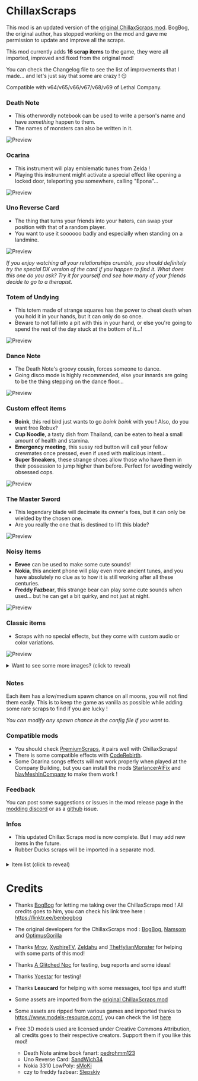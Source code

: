 # ChillaxScraps

This mod is an updated version of the [original ChillaxScraps mod](https://thunderstore.io/c/lethal-company/p/CHILLAX/ChillaxSCRAPS/). BogBog, the original author, has stopped working on the mod and gave me permission to update and improve all the scraps.

This mod currently adds **16 scrap items** to the game, they were all imported, improved and fixed from the original mod!

You can check the Changelog file to see the list of improvements that I made... and let's just say that some are crazy ! 😏

Compatible with v64/v65/v66/v67/v68/v69 of Lethal Company.

### Death Note
- This otherwordly notebook can be used to write a person's name and have *something* happen to them.
- The names of monsters can also be written in it.

![Preview](https://raw.githubusercontent.com/ZigzagAwaka/ChillaxScraps/main/Images/chillaxscraps-deathnote.PNG)

### Ocarina
- This instrument will play emblematic tunes from Zelda !
- Playing this instrument might activate a special effect like opening a locked door, teleporting you somewhere, calling "Epona"...

![Preview](https://raw.githubusercontent.com/ZigzagAwaka/ChillaxScraps/main/Images/chillaxscraps-ocarina.png)

### Uno Reverse Card
- The thing that turns your friends into your haters, can swap your position with that of a random player.
- You want to use it soooooo badly and especially when standing on a landmine.

![Preview](https://raw.githubusercontent.com/ZigzagAwaka/ChillaxScraps/main/Images/chillaxscraps-uno.PNG)

*If you enjoy watching all your relationships crumble, you should definitely try the special DX version of the card if you happen to find it. What does this one do you ask? Try it for yourself and see how many of your friends decide to go to a therapist.*

### Totem of Undying
- This totem made of strange squares has the power to cheat death when you hold it in your hands, but it can only do so once.
- Beware to not fall into a pit with this in your hand, or else you're going to spend the rest of the day stuck at the bottom of it...!

![Preview](https://raw.githubusercontent.com/ZigzagAwaka/ChillaxScraps/main/Images/chillaxscraps-totem.PNG)

### Dance Note
- The Death Note's groovy cousin, forces someone to dance.
- Going disco mode is highly recommended, else your innards are going to be the thing stepping on the dance floor...

![Preview](https://raw.githubusercontent.com/ZigzagAwaka/ChillaxScraps/main/Images/chillaxscraps-dancenote.png)

### Custom effect items
- **Boink**, this red bird just wants to go *boink boink* with you ! Also, do you want free Robux?
- **Cup Noodle**, a tasty dish from Thailand, can be eaten to heal a small amount of health and stamina.
- **Emergency meeting**, this sussy red button will call your fellow crewmates once pressed, even if used with malicious intent...
- **Super Sneakers**, these strange shoes allow those who have them in their possession to jump higher than before. Perfect for avoiding weirdly obsessed cops.

![Preview](https://raw.githubusercontent.com/ZigzagAwaka/ChillaxScraps/main/Images/chillaxscraps-effects.PNG)

### The Master Sword
- This legendary blade will decimate its owner's foes, but it can only be wielded by the chosen one.
- Are you really the one that is destined to lift this blade?

![Preview](https://raw.githubusercontent.com/ZigzagAwaka/ChillaxScraps/main/Images/chillaxscraps-mastersword.PNG)

### Noisy items
- **Eevee** can be used to make some cute sounds!
- **Nokia**, this ancient phone will play even more ancient tunes, and you have absolutely no clue as to how it is still working after all these centuries.
- **Freddy Fazbear**, this strange bear can play some cute sounds when used... but he can get a bit quirky, and not just at night.

![Preview](https://raw.githubusercontent.com/ZigzagAwaka/ChillaxScraps/main/Images/chillaxscraps-noisy.PNG)

### Classic items
- Scraps with no special effects, but they come with custom audio or color variations.

![Preview](https://raw.githubusercontent.com/ZigzagAwaka/ChillaxScraps/main/Images/chillaxscraps-preview1.PNG)

<details><summary>Want to see some more images? (click to reveal)</summary>

![Preview](https://raw.githubusercontent.com/ZigzagAwaka/ChillaxScraps/main/Images/chillaxscraps-variant.PNG)

</details>

##

### Notes
Each item has a low/medium spawn chance on all moons, you will not find them easily. This is to keep the game as vanilla as possible while adding some rare scraps to find if you are lucky !

*You can modify any spawn chance in the config file if you want to.*

### Compatible mods

- You should check [PremiumScraps](https://thunderstore.io/c/lethal-company/p/Zigzag/PremiumScraps/), it pairs well with ChillaxScraps!
- There is some compatible effects with [CodeRebirth](https://thunderstore.io/c/lethal-company/p/XuXiaolan/CodeRebirth/).
- Some Ocarina songs effects will not work properly when played at the Company Building, but you can install the mods [StarlancerAIFix](https://thunderstore.io/c/lethal-company/p/AudioKnight/StarlancerAIFix/) and [NavMeshInCompany](https://thunderstore.io/c/lethal-company/p/Kittenji/NavMeshInCompany/) to make them work !

### Feedback
You can post some suggestions or issues in the mod release page in the [modding discord](https://discord.com/invite/lcmod) or as a [github](https://github.com/ZigzagAwaka/ChillaxScraps) issue.

### Infos
- This updated Chillax Scraps mod is now complete. But I may add new items in the future.
- Rubber Ducks scraps will be imported in a separate mod.

###

<details><summary>Item list (click to reveal)</summary>

- Death Note
- Boink
- Eevee
- Cup Noodle
- Moai Statue
- Uno Reverse Card
- Froggy Chair
- Emergency meeting
- Super Sneakers
- The Master Sword
- Ocarina
- Totem of Undying
- Dance Note
- Nokia
- Freddy Fazbear
- Uno Reverse Card DX

</details>

##

# Credits

- Thanks [BogBog](https://twitter.com/benbogbog) for letting me taking over the ChillaxScraps mod ! All credits goes to him, you can check his link tree here : https://linktr.ee/benbogbog

- The original developers for the ChillaxScraps mod : [BogBog](https://twitter.com/benbogbog), [Namsom](https://twitter.com/NamsomXD) and [OptimusGorilla](https://twitter.com/DanielSuPery)

- Thanks [Mrov](https://thunderstore.io/c/lethal-company/p/mrov/), [XyphireTV](https://www.twitch.tv/xyphiretv), [Zeldahu](https://thunderstore.io/c/lethal-company/p/Zeldahu/) and [TheHylianMonster](https://www.instagram.com/lucas_tripier/) for helping with some parts of this mod!

- Thanks [A Glitched Npc](https://www.twitch.tv/a_glitched_npc) for testing, bug reports and some ideas!

- Thanks [Yoestar](https://www.instagram.com/yo_estar/) for testing!

- Thanks **Leaucard** for helping with some messages, tool tips and stuff!

- Some assets are imported from the [original ChillaxScraps mod](https://thunderstore.io/c/lethal-company/p/CHILLAX/ChillaxSCRAPS/)

- Some assets are ripped from various games and imported thanks to https://www.models-resource.com/, you can check the list [here](https://github.com/ZigzagAwaka/ChillaxScraps/blob/main/models-resource-credits.txt)

- Free 3D models used are licensed under Creative Commons Attribution, all credits goes to their respective creators. Support them if you like this mod!

    - Death Note anime book fanart: [pedrohmm123](https://sketchfab.com/3d-models/death-note-anime-book-fanart-970248251f124cddbfc2b4999c43b713)
    - Uno Reverse Card: [SandWich34](https://sketchfab.com/3d-models/uno-reverse-card-e15ee883deb14fbe8a476cce325c2983)
    - Nokia 3310 LowPoly: [sMoKi](https://sketchfab.com/3d-models/nokia-3310-lowpoly-bed87049026640a59f3f8b5844614253)
    - czy to freddy fazbear: [Slepskiy](https://sketchfab.com/3d-models/czy-to-freddy-fazbear-831f3531aef44c24817b58effff570f3)
